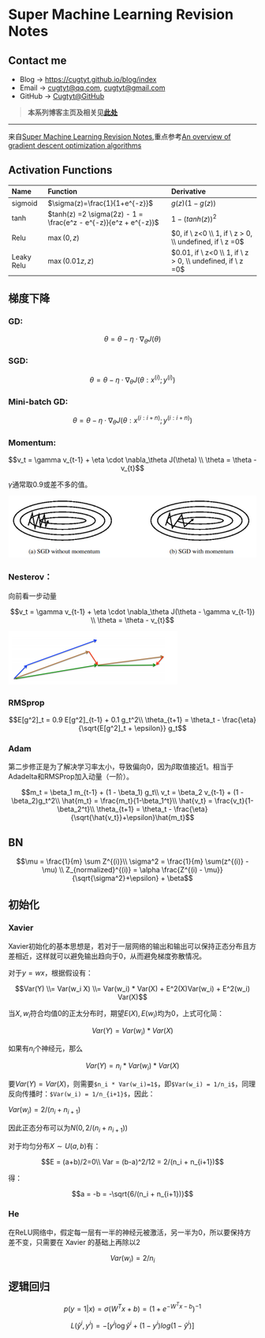 # Super Machine Learning Revision Notes

## Contact me

* Blog -> <https://cugtyt.github.io/blog/index>
* Email -> <cugtyt@qq.com>, <cugtyt@gmail.com>
* GitHub -> [Cugtyt@GitHub](https://github.com/Cugtyt)

> **本系列博客主页及相关见**[**此处**](https://cugtyt.github.io/blog/intv/index)

---

<head>
    <script src="https://cdn.mathjax.org/mathjax/latest/MathJax.js?config=TeX-AMS-MML_HTMLorMML" type="text/javascript"></script>
    <script type="text/x-mathjax-config">
        MathJax.Hub.Config({
            tex2jax: {
            skipTags: ['script', 'noscript', 'style', 'textarea', 'pre'],
            inlineMath: [['$','$']]
            }
        });
    </script>
</head>

来自[Super Machine Learning Revision Notes](https://createmomo.github.io/2018/01/23/Super-Machine-Learning-Revision-Notes/#tableofcontents),重点参考[An overview of gradient descent optimization algorithms](https://arxiv.org/pdf/1609.04747.pdf)


## Activation Functions

|Name | Function | Derivative
|:-|:-|:-|
|sigmoid| $\sigma(z)=\frac{1}{1+e^{-z}}$|$g(z)(1-g(z))$|
|tanh| $tanh(z) =2 \sigma(2z) - 1 = \frac{e^z - e^{-z}}{e^z + e^{-z}}$ |$1-(tanh(z))^2$
|Relu|$\max (0, z)$|$0, if \ z<0 \\ 1, if \ z > 0, \\ undefined, if \ z =0$|
|Leaky Relu|$\max (0.01z, z)$|$0.01, if \ z<0 \\ 1, if \ z > 0, \\ undefined, if \ z =0$|

## 梯度下降

### GD: 

$$\theta = \theta - \eta \cdot \nabla_\theta J(\theta)$$

### SGD:

$$\theta = \theta - \eta \cdot \nabla_\theta J(\theta:x^{(i)};y^{(i)})$$

### Mini-batch GD:

$$\theta = \theta - \eta \cdot \nabla_\theta J(\theta:x^{(i:i+n)};y^{(i:i+n)})$$

### Momentum:

$$v_t = \gamma v_{t-1} + \eta \cdot \nabla_\theta J(\theta) \\ \theta = \theta - v_{t}$$

$\gamma$通常取0.9或差不多的值。

![](R/super-revision-fig1.png)

### Nesterov：

向前看一步动量

$$v_t = \gamma v_{t-1} + \eta \cdot \nabla_\theta J(\theta - \gamma v_{t-1}) \\ \theta = \theta - v_{t}$$

![](R/super-revision-fig2.png)


### RMSprop

$$E[g^2]_t = 0.9 E[g^2]_{t-1} + 0.1 g_t^2\\
\theta_{t+1} = \theta_t - \frac{\eta}{\sqrt{E[g^2]_t + \epsilon}} g_t$$

### Adam

第二步修正是为了解决学习率太小，导致偏向0，因为$\beta$取值接近1。相当于Adadelta和RMSProp加入动量（一阶）。

$$m_t = \beta_1 m_{t-1} + (1 - \beta_1) g_t\\
v_t = \beta_2 v_{t-1} + (1 - \beta_2)g_t^2\\
\hat{m_t} = \frac{m_t}{1-\beta_1^t}\\
\hat{v_t} = \frac{v_t}{1-\beta_2^t}\\
\theta_{t+1} = \theta_t - \frac{\eta}{\sqrt{\hat{v_t}}+\epsilon}\hat{m_t}$$

## BN

$$\mu = \frac{1}{m} \sum Z^{(i)}\\
\sigma^2 = \frac{1}{m} \sum(z^{(i)} - \mu) \\
Z_{normalized}^{(i)} = \alpha \frac{Z^{(i) - \mu}}{\sqrt{\sigma^2}+\epsilon} + \beta$$

## 初始化

### Xavier

Xavier初始化的基本思想是，若对于一层网络的输出和输出可以保持正态分布且方差相近，这样就可以避免输出趋向于0，从而避免梯度弥散情况。

对于$y=wx$，根据假设有：

$$Var(Y) \\= Var(w_i X) \\= Var(w_i) * Var(X) + E^2(X)Var(w_i) + E^2(w_i) Var(X)$$

当$X,w_i$符合均值0的正太分布时，期望$E(X),E(w_i)$均为0，上式可化简：

$$Var(Y) = Var(w_i) * Var(X)$$

如果有$n_i$个神经元，那么

$$Var(Y) = n_i * Var(w_i) * Var(X)$$

要$Var(Y) = Var(X)$，则需要`$n_i * Var(w_i)=1$`，即`$Var(w_i) = 1/n_i$`，同理反向传播时：`$Var(w_i) = 1/n_{i+1}$`，因此：

$Var(w_i) = 2/(n_i+n_{i+1})$

因此正态分布可以为$N(0, 2/(n_i+n_{i+1}))$

对于均匀分布$X\sim U(a,b)$有：

$$E = (a+b)/2=0\\
Var = (b-a)^2/12 = 2/(n_i + n_{i+1})$$

得：

$$a = -b = -\sqrt{6/(n_i + n_{i+1})}$$

### He

在ReLU网络中，假定每一层有一半的神经元被激活，另一半为0，所以要保持方差不变，只需要在 Xavier 的基础上再除以2

$$Var(w_i) = 2/n_i$$

## 逻辑回归

$$p(y=1|x) = \sigma(W^Tx+b) = (1+e^{-W^Tx-b})^{-1}$$

$$L(\hat{y}^i, y^i) = -[y^i \log \hat{y}^i + (1-y^i)log(1-\hat{y}^i)]$$

